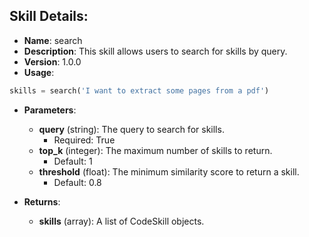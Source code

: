 ## Skill Details:
- **Name**: search
- **Description**: This skill allows users to search for skills by query.
- **Version**: 1.0.0
- **Usage**:
```python
skills = search('I want to extract some pages from a pdf')
```
- **Parameters**:
   - **query** (string): The query to search for skills.
        - Required: True
   - **top_k** (integer): The maximum number of skills to return.
      - Default: 1
   - **threshold** (float): The minimum similarity score to return a skill.
      - Default: 0.8

- **Returns**:
   - **skills** (array): A list of CodeSkill objects.